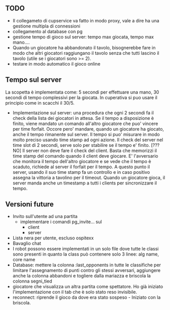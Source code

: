 ## TODO
- Il collegameto di cupservice va fatto in modo proxy, vale a dire ha una gestione multipla 
di connessioni
- collegamento al database con pg
- gestione tempo di gioco sul server: tempo max giocata, tempo max mano....
- Quando un giocatore ha abbandonato il tavolo, bisognerebbe fare in modo
    che altri giocatori raggiungano il tavolo senza che tutti lascino il tavolo
    (utile se i giocatori sono >= 2).
- testare in modo automatico il gioco online

## Tempo sul server
La scopetta è implementata come:
5 secondi per effettuare una mano, 30 secondi di tempo complessivi per la
giocata.
In cuperativa si puo usare il principio come in scacchi il 30/5.
- Implementazione sul server: una procedura che ogni 2 secondi fa il check
della lista dei giocatori in attesa. Se il tempo a disposizione è finito,
viene mandato un comando all'altro giocatore che puo' vincere per time forfait.
Occore pero' mandare, quando un giocatore ha giocato, anche il tempo rimanente
sul server. Il tempo si puo' misurare in modo molto preciso usando time stamp
ad ogni azione. Il check del server nel time slot di 2 secondi, serve solo
per stabilire se il tempo e' finito. [??? NO]
Il server non deve fare il check del client. Basta che memorizzi il time stamp
del comando quando il client deve giocare. E' l'avversario che monitora il tempo
dell'altro giocatore e se vede che il tempo è scaduto, richiede al server il 
forfait per il tempo. A questo punto il server, usando il suo time stamp
fa un controllo e in caso positivo assegna la vittoria a tavolino per il timeout.
Quando un giocatore gioca, il server manda anche un timestamp a tutti i clients
per sincronizzare il tempo.

## Versioni future

- Invito sull'utente ad una partita
  * implementare i comandi pg_invite... sul 
    * client
    * server
- Lista nera per utente, escluso ospitexx
- Bavaglio chat
- I robot possono essere implementati in un solo file dove tutte le classi sono presenti
     in quanto la class può contenere solo 3 linee: alg name, core name 
- Database: mettere la colonna :last_opponents in tutte le classifiche per limitare
 l'assegnamento di punti contro gli stessi avversari, aggiungere anche la colonna
abbandoni e togliere dalla mariazza e briscola la colonna segni_tied
- giocatore che visualizza un altra partita come spettatore. Ho già iniziato
l'implementazione con il tab che è solo stato reso invisibile. 
- reconnect: riprende il gioco da dove era stato sospeso
      - Iniziato con la briscola.



